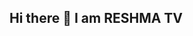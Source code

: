 ## Hi there 👋 I am RESHMA TV

<!--
**reshuraj/reshuraj** is a ✨ _special_ ✨ repository because its `README.md` (this file) appears on your GitHub profile.

Here are some ideas to get you started:

- 🔭 I’m currently working on myself, learning and growing...
- 🌱 I’m currently learning Data Analytics using Power BI, SQL, Python and Excel
- 🤔 I’m looking for new opportunities to work and grow
- 📫 How to reach me: reshurajtv@gmail.com, https://www.linkedin.com/in/reshmatv

##Languages and Tools


-->
